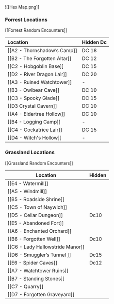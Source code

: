 ![[Hex Map.png]]

### Forrest Locations
[[Forrest Random Encounters]]

| Location                     | Hidden Dc |
| :--------------------------- | :-------- |
| [[A2 - Thornshadow’s Camp]]  | DC 18     |
| [[B2 - The Forgotten Altar]] | DC 12     |
| [[C2 - Hobgoblin Base]]      | DC 15     |
| [[D2 - River Dragon Lair]]   | DC 20     |
| [[A3 - Ruined Watchtower]]   | -         |
| [[B3 - Owlbear Cave]]        | DC 10     |
| [[C3 - Spooky Glade]]        | DC 15     |
| [[D3 Crystal Cavern]]        | DC 10     |
| [[A4 - Eldertree Hollow]]    | DC 10     |
| [[B4 - Logging Camp]]        | -         |
| [[C4 - Cockatrice Lair]]     | DC 15     |
| [[D4 - Witch's Hollow]]      | -         |
### Grassland Locations
[[Grassland Random Encounters]]

| Location                         | Hidden |
| -------------------------------- | ------ |
| [[E4 - Watermill]]               |        |
| [[A5 - Windmill]]                |        |
| [[B5 - Roadside Shrine]]         |        |
| [[C5 - Town of Naywich]]         |        |
| [[D5 - Cellar Dungeon]]          | Dc10   |
| [[E5 - Abandoned Fort]]          |        |
| [[A6 - Enchanted Orchard]]       |        |
| [[B6 - Forgotten Well]]          | Dc10   |
| [[C6 - Lady Hallowstride Manor]] |        |
| [[D6 - Smuggler’s Tunnel ]]      | Dc15   |
| [[E6 - Spider Caves]]            | Dc12   |
| [[A7 - Watchtower Ruins]]        |        |
| [[B7 - Standing Stones]]         |        |
| [[C7 - Quarry]]                  |        |
| [[D7 - Forgotten Graveyard]]     |        |
